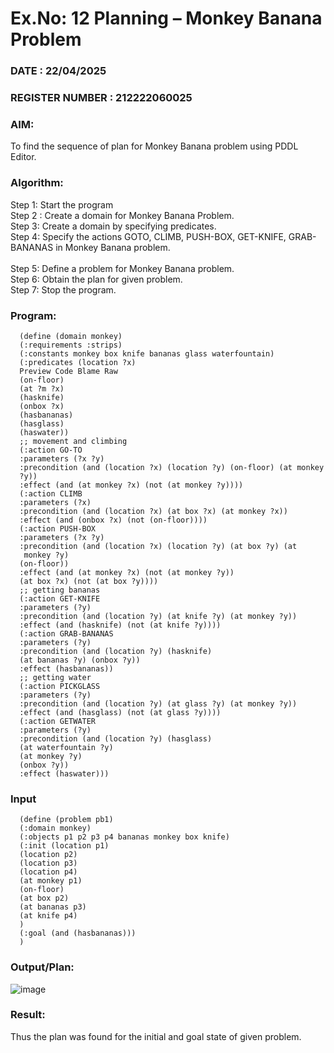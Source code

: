 # Ex.No: 12  Planning –  Monkey Banana Problem
### DATE : 22/04/2025                                                                            
### REGISTER NUMBER : 212222060025
### AIM: 
To find the sequence of plan for Monkey Banana problem using PDDL Editor.
###  Algorithm:
Step 1:  Start the program <br> 
Step 2 : Create a domain for Monkey Banana Problem. <br> 
Step 3:  Create a domain by specifying predicates. <br> 
Step 4: Specify the actions GOTO, CLIMB, PUSH-BOX, GET-KNIFE, GRAB-BANANAS in Monkey Banana problem.<br>  
Step 5:   Define a problem for Monkey Banana problem.<br> 
Step 6:  Obtain the plan for given problem.<br> 
Step 7: Stop the program.<br> 
### Program:

      (define (domain monkey)
      (:requirements :strips)
      (:constants monkey box knife bananas glass waterfountain)
      (:predicates (location ?x)
      Preview Code Blame Raw
      (on-floor)
      (at ?m ?x)
      (hasknife)
      (onbox ?x)
      (hasbananas)
      (hasglass)
      (haswater))
      ;; movement and climbing
      (:action GO-TO
      :parameters (?x ?y)
      :precondition (and (location ?x) (location ?y) (on-floor) (at monkey
      ?y))
      :effect (and (at monkey ?x) (not (at monkey ?y))))
      (:action CLIMB
      :parameters (?x)
      :precondition (and (location ?x) (at box ?x) (at monkey ?x))
      :effect (and (onbox ?x) (not (on-floor))))
      (:action PUSH-BOX
      :parameters (?x ?y)
      :precondition (and (location ?x) (location ?y) (at box ?y) (at
       monkey ?y)
      (on-floor))
      :effect (and (at monkey ?x) (not (at monkey ?y))
      (at box ?x) (not (at box ?y))))
      ;; getting bananas
      (:action GET-KNIFE
      :parameters (?y)
      :precondition (and (location ?y) (at knife ?y) (at monkey ?y))
      :effect (and (hasknife) (not (at knife ?y))))
      (:action GRAB-BANANAS
      :parameters (?y)
      :precondition (and (location ?y) (hasknife)
      (at bananas ?y) (onbox ?y))
      :effect (hasbananas))
      ;; getting water
      (:action PICKGLASS
      :parameters (?y)
      :precondition (and (location ?y) (at glass ?y) (at monkey ?y))
      :effect (and (hasglass) (not (at glass ?y))))
      (:action GETWATER
      :parameters (?y)
      :precondition (and (location ?y) (hasglass)
      (at waterfountain ?y)
      (at monkey ?y)
      (onbox ?y))
      :effect (haswater)))

### Input 

      (define (problem pb1)
      (:domain monkey)
      (:objects p1 p2 p3 p4 bananas monkey box knife)
      (:init (location p1)
      (location p2)
      (location p3)
      (location p4)
      (at monkey p1)
      (on-floor)
      (at box p2)
      (at bananas p3)
      (at knife p4)
      )
      (:goal (and (hasbananas)))
      )

### Output/Plan:

![image](https://github.com/user-attachments/assets/80e0324d-fdda-4dd6-951f-b5a990a82c46)

### Result:
Thus the plan was found for the initial and goal state of given problem.

